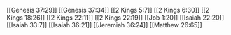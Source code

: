 [[Genesis 37:29]]
[[Genesis 37:34]]
[[2 Kings 5:7]]
[[2 Kings 6:30]]
[[2 Kings 18:26]]
[[2 Kings 22:11]]
[[2 Kings 22:19]]
[[Job 1:20]]
[[Isaiah 22:20]]
[[Isaiah 33:7]]
[[Isaiah 36:21]]
[[Jeremiah 36:24]]
[[Matthew 26:65]]
